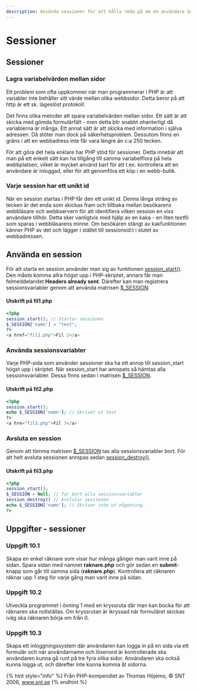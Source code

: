 ```yaml
---
description: Använda sessioner för att hålla reda på om en användare är inloggad
---
```


# Sessioner

## Sessioner

### **Lagra variabelvärden mellan sidor**

Ett problem som ofta uppkommer när man programmerar i PHP är att variabler inte behåller sitt värde mellan olika webbsidor. Detta beror på att http är ett sk. lägeslöst protokoll.

Det finns olika metoder att spara variabelvärden mellan sidor. Ett sätt är att skicka med gömda formulärfält - men detta blir snabbt ohanterligt då variablerna är många. Ett annat sätt är att skicka med information i själva adressen. Då stöter man dock på säkerhetsproblem. Dessutom finns en gräns i att en webbadress inte får vara längre än c:a 250 tecken.

För att göra det hela enklare har PHP stöd för sessioner. Detta innebär att man på ett enkelt sätt kan ha tillgång till samma variabelflora på hela webbplatsen, vilket är mycket använd bart för att t.ex. kontrollera att en användare är inloggad, eller för att genomföra ett köp i en webb-butik.

### **Varje session har ett unikt id**

När en session startas i PHP får den ett unikt id. Denna långa sträng av tecken är det enda som skickas fram och tillbaka mellan besökarens webbläsare och webbservern för att identifiera vilken session en viss användare tillhör. Detta sker vanligtvis med hjälp av en kaka - en liten textfil som sparas i webbläsarens minne. Om besökaren stängt av kakfunktionen känner PHP av det och lägger i stället till sessionsid:t i slutet av webbadressen.

## **Använda en session**

För att starta en session använder man sig av funktionen [session\_start\(\)](https://devdocs.io/php/function.session-start). Den måste komma allra högst upp i PHP-skriptet, annars får man felmeddelandet **Headers already sent**. Därefter kan man registrera sessionsvariabler genom att använda matrisen [$\_SESSION](https://devdocs.io/php/reserved.variables.session):

#### **Utskrift på fil1.php**

```php
<?php
session_start(); // Startar sessionen
$_SESSION['namn'] = "test";
?>
<a href="fil2.php">Fil 2</a>
```

### **Använda sessionsvariabler**

Varje PHP-sida som använder sessioner ska ha ett anrop till session\_start högst upp i skriptet. När session\_start har anropats så hämtas alla sessionsvariabler. Dessa finns sedan i matrisen [$\_SESSION](https://devdocs.io/php/reserved.variables.session).

#### **Utskrift på fil2.php**

```php
<?php
session_start();
echo $_SESSION['namn']; // Skriver ut test
?>
<a hre="fil3.php">Fil 3</a>
```

### **Avsluta en session**

Genom att tömma matrisen [$\_SESSION](https://devdocs.io/php/reserved.variables.session) tas alla sessionsvariabler bort. För att helt avsluta sessionen anropas sedan [session\_destroy\(\)](https://devdocs.io/php/function.session-destroy).

#### **Utskrift på fil3.php**

```php
<?php
session_start();
$_SESSION = Null; // Tar bort alla sessionsvariabler
session_destroy() // Avslutar sessionen
echo $_SESSION['namn']; // Skriver inte ut någonting.
?>
```

## Uppgifter - sessioner

### **Uppgift 10.1**

Skapa en enkel räknare som visar hur många gånger man varit inne på sidan. Spara sidan med namnet **raknare.php** och gör sedan en **submit**-knapp som går till samma sida \(**raknare.php**\). Kontrollera att räknaren räknar upp 1 steg för varje gång man varit inne på sidan.

### **Uppgift 10.2**

Utveckla programmet i övning 1 med en kryssruta där man kan bocka för att räknaren ska nollställas. Om kryssrutan är ikryssad när formuläret skickas iväg ska räknaren börja om från 0.

### **Uppgift 10.3**

Skapa ett inloggningssystem där användaren kan logga in på en sida via ett formulär och när användarnamn och lösenord är kontrollerade ska användaren kunna gå runt på tre fyra olika sidor. Användaren ska också kunna logga ut, och därefter inte kunna komma åt sidorna.

{% hint style="info" %}
Från PHP-kompendiet av Thomas Höjemo, © SNT 2006, www.snt.se
{% endhint %}

